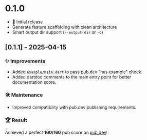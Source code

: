 # 0.1.0

- 🎉 Initial release
- Generate feature scaffolding with clean architecture
- Smart output dir support (`--output-dir` or `-o`)

## [0.1.1] - 2025-04-15

### ✨ Improvements

- Added `example/main.dart` to pass pub.dev "has example" check.
- Added dartdoc comments to the main entry point for better documentation score.

### 🛠 Maintenance

- Improved compatibility with pub.dev publishing requirements.

### 🏆 Result

Achieved a perfect **160/160** pub score on [pub.dev](https://pub.dev/packages/fabrik)!
